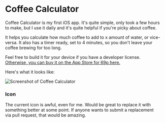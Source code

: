 # Coffee Calculator

Coffee Calculator is my first iOS app. It's quite simple, only took a few hours to make, but I use it daily and it's quite helpful if you're picky about coffee.

It helps you calculate how much coffee to add to x amount of water, or vice-versa. It also has a timer ready, set to 4 minutes, so you don't leave your coffee brewing for too long.

Feel free to build it for your device if you have a developer license. [Otherwise, you can buy it on the App Store for 69p here.](https://itunes.apple.com/app/coffee-calculator-for-cafetieres/id951940182)

Here's what it looks like:

![Screenshot of Coffee Calculator](http://i.imgur.com/tfOqJcs.jpg)

### Icon
The current icon is awful, even for me. Would be great to replace it with something better at some point. If anyone wants to submit a replacement via pull request, that would be amazing.